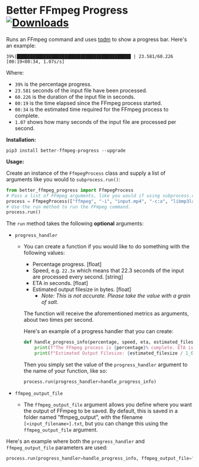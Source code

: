 # Better FFmpeg Progress [![Downloads](https://static.pepy.tech/personalized-badge/better-ffmpeg-progress?period=total&units=none&left_color=black&right_color=orange&left_text=PyPI%20downloads)](https://pepy.tech/project/better-ffmpeg-progress)

Runs an FFmpeg command and uses [tqdm](https://github.com/tqdm/tqdm) to show a progress bar. Here's an example:

```
39%|███████████████████████████████████████████ | 23.581/60.226 [00:19<00:34, 1.07s/s]
```

Where:

- `39%` is the percentage progress.
- `23.581` seconds of the input file have been processed.
- `60.226` is the duration of the input file in seconds.
- `00:19` is the time elapsed since the FFmpeg process started.
- `00:34` is the estimated time required for the FFmpeg process to complete.
- `1.07` shows how many seconds of the input file are processed per second.

**Installation:**

`pip3 install better-ffmpeg-progress --upgrade`

**Usage:**

Create an instance of the `FfmpegProcess` class and supply a list of arguments like you would to `subprocess.run()`:

```py
from better_ffmpeg_progress import FfmpegProcess
# Pass a list of FFmpeg arguments, like you would if using subprocess.run()
process = FfmpegProcess(["ffmpeg", "-i", "input.mp4", "-c:a", "libmp3lame", "output.mp3"])
# Use the run method to run the FFmpeg command.
process.run()
```

The `run` method takes the following **optional** arguments:

- `progress_handler`

  - You can create a function if you would like to do something with the following values:

    - Percentage progress. [float]
    - Speed, e.g. `22.3x` which means that 22.3 seconds of the input are processed every second. [string]
    - ETA in seconds. [float]
    - Estimated output filesize in bytes. [float]
      - _Note: This is not accurate. Please take the value with a grain of salt._

    The function will receive the aforementioned metrics as arguments, about two times per second.

    Here's an example of a progress handler that you can create:

    ```py
    def handle_progress_info(percentage, speed, eta, estimated_filesize):
        print(f"The FFmpeg process is {percentage}% complete. ETA is {eta} seconds.")
        print(f"Estimated Output Filesize: {estimated_filesize / 1_000_000} MB")
    ```

    Then you simply set the value of the `progress_handler` argument to the name of your function, like so:

    ```py
    process.run(progress_handler=handle_progress_info)
    ```

- `ffmpeg_output_file`

  - The `ffmpeg_output_file` argument allows you define where you want the output of FFmpeg to be saved. By default, this is saved in a folder named "ffmpeg_output", with the filename `[<input_filename>].txt`, but you can change this using the `ffmpeg_output_file` argument.

Here's an example where both the `progress_handler` and `ffmpeg_output_file` parameters are used:

```py
process.run(progress_handler=handle_progress_info, ffmpeg_output_file="ffmpeg_log.txt")
```
